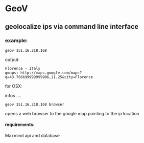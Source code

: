 # GeoV
## geolocalize ips via command line interface

### example:
    geov 151.16.218.168

output:

    Florence - Italy
    gmaps: http://maps.google.com/maps?q=43.766699999999986,11.25&city=Florence



for OSX:

infos ....

    geov 151.16.218.168 browser
  
opens a web browser to the google map pointing to the ip location


#### requirements: 

Maxmind api and database